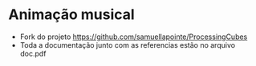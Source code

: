 # Animação musical

* Fork do projeto https://github.com/samuellapointe/ProcessingCubes
* Toda a documentação junto com as referencias estão no arquivo doc.pdf
